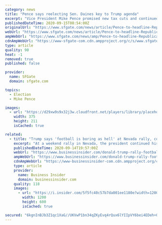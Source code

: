 ```yaml
---
category: news
title: "Pence says reelecting Sen. Daines key to Trump agenda"
excerpt: "Vice President Mike Pence promised new tax cuts and continued crackdowns on the violent protests occurring elsewhere in the U.S. as he urged Montana voters on Monday to expand Republicans' growing dominance in the state."
publishedDateTime: 2020-09-15T08:54:00Z
originalUrl: "https://www.sfgate.com/news/article/Pence-to-headline-Republican-campaign-rally-in-15565059.php"
webUrl: "https://www.sfgate.com/news/article/Pence-to-headline-Republican-campaign-rally-in-15565059.php"
ampWebUrl: "https://www.sfgate.com/news/amp/Pence-to-headline-Republican-campaign-rally-in-15565059.php"
cdnAmpWebUrl: "https://www-sfgate-com.cdn.ampproject.org/c/s/www.sfgate.com/news/amp/Pence-to-headline-Republican-campaign-rally-in-15565059.php"
type: article
quality: 90
heat: -1
removed: true
published: false

provider:
  name: SFGate
  domain: sfgate.com

topics:
  - Election
  - Mike Pence

images:
  - url: "https://d29xw9s9x32j3w.cloudfront.net/players/library/placeholder.png"
    width: 375
    height: 211
    isCached: true

related:
  - title: "Trump says 'football is boring as hell' at Nevada rally, continuing his grievance against racial injustice protests"
    excerpt: "At a weekend rally in Nevada, the president continued his attacks on NFL players who protest racial injustice and police brutality on the field."
    publishedDateTime: 2020-09-14T19:57:00Z
    webUrl: "https://www.businessinsider.com/donald-trump-rally-football-nfl-racial-injustice-police-brutality-nevada-2020-9"
    ampWebUrl: "https://www.businessinsider.com/donald-trump-rally-football-nfl-racial-injustice-police-brutality-nevada-2020-9?amp"
    cdnAmpWebUrl: "https://www-businessinsider-com.cdn.ampproject.org/c/s/www.businessinsider.com/donald-trump-rally-football-nfl-racial-injustice-police-brutality-nevada-2020-9?amp"
    type: article
    provider:
      name: Business Insider
      domain: businessinsider.com
    quality: 118
    images:
      - url: "https://i.insider.com/5f5fc40c57b7da001ee1180e?width=1200&format=jpeg"
        width: 1200
        height: 600
        isCached: true

secured: "6kgnInBJb3Z1qc1XaG//UKVwP1bn34qZKyEvq4rQux6lYIIpVY6bei4EDeh+OJIqLBYZwfjrDPOEF4l4VvFILS0S3sQCGUDDUG9v94r8kfDNt9b5IyrQYCJPVwHFuUIWkk1U6q5TTSy4MYfNviBZhqdj2lotjs/9WWgfPFQTdifR0Q+so0WlAlFTbGEW9pH+ad+DIpfALhpWClQN1/JLxPXxdbXRHUkdoVPBIWOliJM0u/aSmakhCczW1Hr13KQW0Wa9zTdUSXQags7h7xFqx0K1sEFB3hH6IXRMR0MwOGNP1wrI8TWFlYIiiQyIuOeFH2JyUcKWkThplSrLDqUdxTcxuYtRJityfhmw5qdF2Ak=;SXRsACZnTcyXYKungvf2Kw=="
---
```



